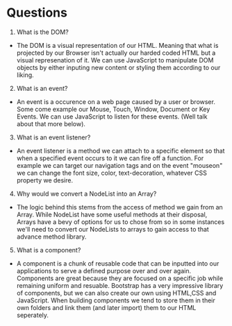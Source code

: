 # Questions

1. What is the DOM?
- The DOM is a visual representation of our HTML. Meaning that what is projected by our Browser isn't actually our harded coded HTML but a visual represenation of it. We can use JavaScript to manipulate DOM objects by either inputing new content or styling them according to our liking. 

2. What is an event?
- An event is a occurence on a web page caused by a user or browser. Some come example our Mouse, Touch, Window, Document or Key Events. We can use JavaScript to listen for these events. (Well talk about that more below).
3. What is an event listener?
- An event listener is a method we can attach to a specific element so that when a specified event occurs to it we can fire off a function. For example we can target our navigation <a> tags and on the event "mouseon" we can change the font size, color, text-decoration, whatever CSS property we desire.

4. Why would we convert a NodeList into an Array?
- The logic behind this stems from the access of method we gain from an Array. While NodeList have some useful methods at their disposal, Arrays have a bevy of options for us to chose from so in some instances we'll need to convert our NodeLists to arrays to gain access to that advance method library. 

5. What is a component? 
- A component is a chunk of reusable code that can be inputted into our applications to serve a defined purpose over and over again. Components are great because they are focused on a specific job while remaining uniform and resuable. Bootstrap has a very impressive library of components, but we can also create our own using HTML,CSS and JavaScript. When building components we tend to store them in their own folders and link them (and later import) them to our HTML seperately. 